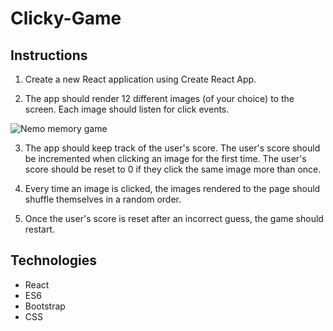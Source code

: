 # Clicky-Game

## Instructions

1. Create a new React application using Create React App.

2. The app should render 12 different images (of your choice) to the screen. Each image should listen for click events.

![Nemo memory game](./images/nemogame.png)

3. The app should keep track of the user's score. The user's score should be incremented when clicking an image for the first time. The user's score should be reset to 0 if they click the same image more than once.

4. Every time an image is clicked, the images rendered to the page should shuffle themselves in a random order.

5. Once the user's score is reset after an incorrect guess, the game should restart.

## Technologies

* React
* ES6
* Bootstrap
* CSS

